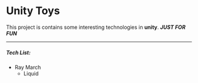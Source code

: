 # Unity Toys
This project is contains some  interesting technologies in **unity**.
***JUST FOR FUN***

------------------------------------
##### Tech List:

* Ray March
  * Liquid
